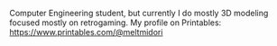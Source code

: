 Computer Engineering student, but currently I do mostly 3D modeling focused mostly on retrogaming. My profile on Printables: <https://www.printables.com/@meltmidori>
